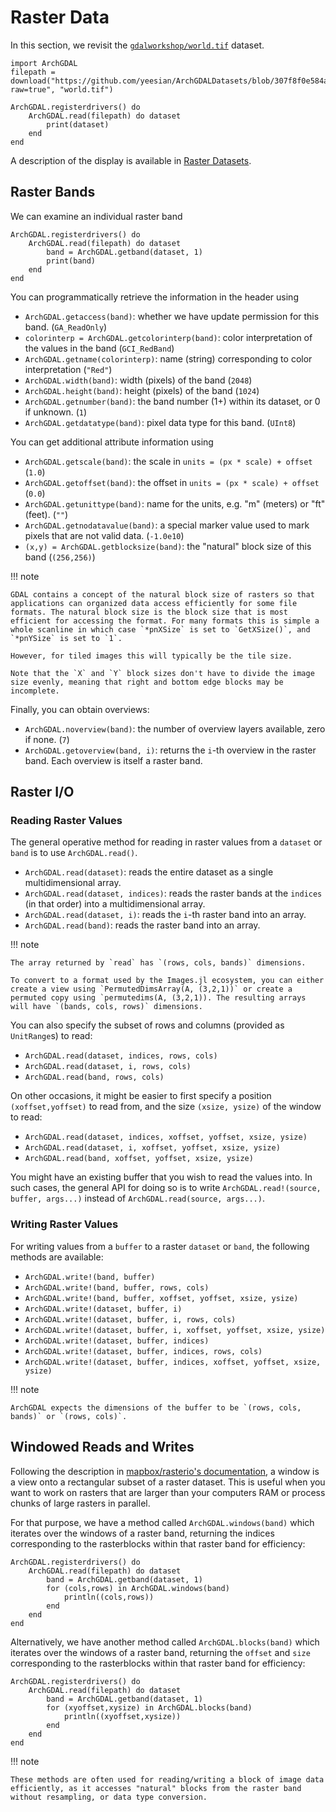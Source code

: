 # Raster Data

In this section, we revisit the [`gdalworkshop/world.tif`](https://github.com/yeesian/ArchGDALDatasets/blob/307f8f0e584a39a050c042849004e6a2bd674f99/gdalworkshop/world.tif) dataset.

```@setup raster
import ArchGDAL
filepath = download("https://github.com/yeesian/ArchGDALDatasets/blob/307f8f0e584a39a050c042849004e6a2bd674f99/gdalworkshop/world.tif?raw=true", "world.tif")
```

```@example raster
ArchGDAL.registerdrivers() do
    ArchGDAL.read(filepath) do dataset
        print(dataset)
    end
end
```
A description of the display is available in [Raster Datasets](@ref).

## Raster Bands
We can examine an individual raster band
```@example raster
ArchGDAL.registerdrivers() do
    ArchGDAL.read(filepath) do dataset
        band = ArchGDAL.getband(dataset, 1)
        print(band)
    end
end
```
You can programmatically retrieve the information in the header using
* `ArchGDAL.getaccess(band)`: whether we have update permission for this band. (`GA_ReadOnly`)
* `colorinterp = ArchGDAL.getcolorinterp(band)`: color interpretation of the values in the band (`GCI_RedBand`)
* `ArchGDAL.getname(colorinterp)`: name (string) corresponding to color interpretation (`"Red"`)
* `ArchGDAL.width(band)`: width (pixels) of the band (`2048`)
* `ArchGDAL.height(band)`: height (pixels) of the band (`1024`)
* `ArchGDAL.getnumber(band)`: the band number (1+) within its dataset, or 0 if unknown. (`1`)
* `ArchGDAL.getdatatype(band)`: pixel data type for this band. (`UInt8`)

You can get additional attribute information using
* `ArchGDAL.getscale(band)`: the scale in `units = (px * scale) + offset` (`1.0`)
* `ArchGDAL.getoffset(band)`: the offset in `units = (px * scale) + offset` (`0.0`)
* `ArchGDAL.getunittype(band)`: name for the units, e.g. "m" (meters) or "ft" (feet). (`""`)
* `ArchGDAL.getnodatavalue(band)`: a special marker value used to mark pixels that are not valid data. (`-1.0e10`)
* `(x,y) = ArchGDAL.getblocksize(band)`: the "natural" block size of this band (`(256,256)`)

!!! note

    GDAL contains a concept of the natural block size of rasters so that applications can organized data access efficiently for some file formats. The natural block size is the block size that is most efficient for accessing the format. For many formats this is simple a whole scanline in which case `*pnXSize` is set to `GetXSize()`, and `*pnYSize` is set to `1`.

    However, for tiled images this will typically be the tile size.

    Note that the `X` and `Y` block sizes don't have to divide the image size evenly, meaning that right and bottom edge blocks may be incomplete.

Finally, you can obtain overviews:
* `ArchGDAL.noverview(band)`: the number of overview layers available, zero if none. (`7`)
* `ArchGDAL.getoverview(band, i)`: returns the `i`-th overview in the raster band. Each overview is itself a raster band.

## Raster I/O

### Reading Raster Values
The general operative method for reading in raster values from a `dataset` or `band` is to use `ArchGDAL.read()`.

* `ArchGDAL.read(dataset)`: reads the entire dataset as a single multidimensional array.
* `ArchGDAL.read(dataset, indices)`: reads the raster bands at the `indices` (in that order) into a multidimensional array.
* `ArchGDAL.read(dataset, i)`: reads the `i`-th raster band into an array.
* `ArchGDAL.read(band)`: reads the raster band into an array.

!!! note

    The array returned by `read` has `(rows, cols, bands)` dimensions. 
    
    To convert to a format used by the Images.jl ecosystem, you can either create a view using `PermutedDimsArray(A, (3,2,1))` or create a permuted copy using `permutedims(A, (3,2,1)). The resulting arrays will have `(bands, cols, rows)` dimensions.

You can also specify the subset of rows and columns (provided as `UnitRange`s) to read:

* `ArchGDAL.read(dataset, indices, rows, cols)`
* `ArchGDAL.read(dataset, i, rows, cols)`
* `ArchGDAL.read(band, rows, cols)`

On other occasions, it might be easier to first specify a position `(xoffset,yoffset)` to read from, and the size `(xsize, ysize)` of the window to read:

* `ArchGDAL.read(dataset, indices, xoffset, yoffset, xsize, ysize)`
* `ArchGDAL.read(dataset, i, xoffset, yoffset, xsize, ysize)`
* `ArchGDAL.read(band, xoffset, yoffset, xsize, ysize)`

You might have an existing buffer that you wish to read the values into. In such cases, the general API for doing so is to write `ArchGDAL.read!(source, buffer, args...)` instead of `ArchGDAL.read(source, args...)`.

### Writing Raster Values
For writing values from a `buffer` to a raster `dataset` or `band`, the following methods are available:

* `ArchGDAL.write!(band, buffer)`
* `ArchGDAL.write!(band, buffer, rows, cols)`
* `ArchGDAL.write!(band, buffer, xoffset, yoffset, xsize, ysize)`
* `ArchGDAL.write!(dataset, buffer, i)`
* `ArchGDAL.write!(dataset, buffer, i, rows, cols)`
* `ArchGDAL.write!(dataset, buffer, i, xoffset, yoffset, xsize, ysize)`
* `ArchGDAL.write!(dataset, buffer, indices)`
* `ArchGDAL.write!(dataset, buffer, indices, rows, cols)`
* `ArchGDAL.write!(dataset, buffer, indices, xoffset, yoffset, xsize, ysize)`

!!! note

    ArchGDAL expects the dimensions of the buffer to be `(rows, cols, bands)` or `(rows, cols)`.

## Windowed Reads and Writes

Following the description in [mapbox/rasterio's documentation](https://rasterio.readthedocs.io/en/latest/topics/windowed-rw.html), a window is a view onto a rectangular subset of a raster dataset. This is useful when you want to work on rasters that are larger than your computers RAM or process chunks of large rasters in parallel.

For that purpose, we have a method called `ArchGDAL.windows(band)` which iterates over the windows of a raster band, returning the indices corresponding to the rasterblocks within that raster band for efficiency:

```@example raster
ArchGDAL.registerdrivers() do
    ArchGDAL.read(filepath) do dataset
        band = ArchGDAL.getband(dataset, 1)
        for (cols,rows) in ArchGDAL.windows(band)
            println((cols,rows))
        end
    end
end
```

Alternatively, we have another method called `ArchGDAL.blocks(band)` which iterates over the windows of a raster band, returning the `offset` and `size` corresponding to the rasterblocks within that raster band for efficiency:
```@example raster
ArchGDAL.registerdrivers() do
    ArchGDAL.read(filepath) do dataset
        band = ArchGDAL.getband(dataset, 1)
        for (xyoffset,xysize) in ArchGDAL.blocks(band)
            println((xyoffset,xysize))
        end
    end
end
```

!!! note

    These methods are often used for reading/writing a block of image data efficiently, as it accesses "natural" blocks from the raster band without resampling, or data type conversion.

